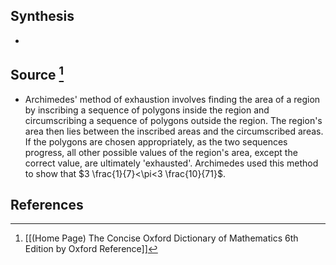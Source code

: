 ## Synthesis
- 
## Source [^1]
- Archimedes' method of exhaustion involves finding the area of a region by inscribing a sequence of polygons inside the region and circumscribing a sequence of polygons outside the region. The region's area then lies between the inscribed areas and the circumscribed areas. If the polygons are chosen appropriately, as the two sequences progress, all other possible values of the region's area, except the correct value, are ultimately 'exhausted'. Archimedes used this method to show that $3 \frac{1}{7}<\pi<3 \frac{10}{71}$.
## References

[^1]: [[(Home Page) The Concise Oxford Dictionary of Mathematics 6th Edition by Oxford Reference]]